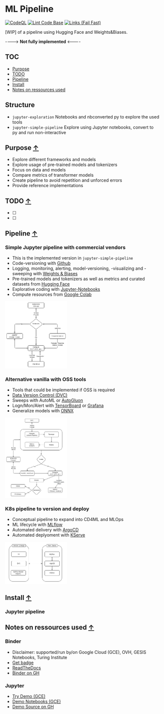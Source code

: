 # ML Pipeline

[![CodeQL](https://github.com/qte77/ML-HF-WnB-MVP/actions/workflows/codeql.yml/badge.svg)](https://github.com/qte77/ML-HF-WnB-MVP/actions/workflows/codeql.yml)
[![Lint Code Base](https://github.com/qte77/ML-HF-WnB-MVP/actions/workflows/linter.yml/badge.svg)](https://github.com/qte77/ML-HF-WnB-MVP/actions/workflows/linter.yml)
[![Links (Fail Fast)](https://github.com/qte77/ML-HF-WnB-MVP/actions/workflows/links-fail-fast.yml/badge.svg)](https://github.com/qte77/ML-HF-WnB-MVP/actions/workflows/links-fail-fast.yml)


[WIP] of a pipeline using Hugging Face and Weights&Biases.

----> **Not fully implemented** <----

## TOC

* [Purpose](#purpose-)
* [TODO](#todo-)
* [Pipeline](#pipeline-)
* [Install](#install-)
* [Notes on ressources used](#notes-on-ressources-used-)

## Structure
* `jupyter-exploration` Notebooks and nbconverted py to explore the used tools
* `jupyter-simple-pipeline` Explore using Jupyter notebooks, convert to py and run non-interactive

## Purpose [↑](#ml-pipeline)

* Explore different frameworks and models
* Explore usage of pre-trained models and tokenizers
* Focus on data and models
* Compare metrics of transformer models
* Create pipeline to avoid repetition and unforced errors
* Provide reference implementations

## TODO [↑](#ml-pipeline)

* [ ]
* [ ]

## Pipeline [↑](#ml-pipeline)

### Simple Jupyter pipeline with commercial vendors

* This is the implemented version in `jupyter-simple-pipeline`
* Code-versioning with [Github](https://Github.com)
* Logging, monitoring, alerting, model-versioning, -visualizing and -sweeping with [Weights & Biases](https://wandb.ai)
* Pre-trained models and tokenizers as well as metrics and curated datasets from [Hugging Face](https://huggingface.co)
* Explorative coding with [Jupyter-Notebooks](https://jupyter.org/)
* Compute resources from [Google Colab](https://colab.research.google.com)

<img src="./assets/ML-Pipeline-HF-WnB.draw.io.png" alt="ML-Pipeline-HF-WnB.draw.io.png" width="40%" height="40%" />

### Alternative vanilla with OSS tools

* Tools that could be implemented if OSS is required
* [Data Version Control (DVC)](https://dvc.org)
* Sweeps with AutoML or [AutoGluon](https://auto.gluon.ai)
* Logn/Mon/Alert with [TensorBoard](https://www.tensorflow.org/tensorboard) or [Grafana](https://grafana.com/)
* Generalize models with [ONNX](https://onnx.ai/)

<img src="./assets/ML-Pipeline-vanilla.draw.io.png" alt="ML-Pipeline-vanilla.draw.io.png" width="40%" height="40%" />

### K8s pipeline to version and deploy

* Conceptual pipeline to expand into CD4ML and MLOps
* ML lifecycle with [MLflow](https://mlflow.org)
* Automated delivery with [ArgoCD](https://argoproj.github.io/cd)
* Automated deplyoment with [KServe](https://kserve.github.io/website)

<img src="./assets/ML-Pipeline-Deploy.draw.io.png" alt="ML-Pipeline-Deploy.draw.io.png" width="40%" height="40%" />

## Install [↑](#ml-pipeline)

### Jupyter pipeline

<!--

# Exploration with Jupyter notebooks

## TOC

* [Exploration](./README.md#exploration-)
* [Notes on ressources used](./README.md#notes-on-ressources-used-)

# Exploration  [↑](./README.md#exploration-with-jupyter-notebooks-)

* [Sweep with Weights&Biases](./exploration/ipynb/HF-WnB-PyTorch-Sweeps.ipynb) &nbsp;
[![Binder](https://mybinder.org/badge_logo.svg)](https://mybinder.org/v2/gh/qte77/ML-HF-WnB/blob/main/ipynb/HF-WnB-PyTorch-Sweeps.ipynb/HEAD)
[![Open in Colab](https://colab.research.google.com/assets/colab-badge.svg)](https://colab.research.google.com/github/qte77/ML-HF-WnB/blob/main/exploration/ipynb/HF-WnB-PyTorch-Sweeps.ipynb)
[![Open In Studio Lab](https://studiolab.sagemaker.aws/studiolab.svg)](https://studiolab.sagemaker.aws/import/github/qte77/ML-HF-WnB/blob/main/exploration/ipynb/HF-WnB-PyTorch-Sweeps.ipynb)
* [PoC with Huggin Face and Weights&Biases](./exploration/ipynb/HF-WnB-PoC.ipynb) &nbsp;
[![Binder](https://mybinder.org/badge_logo.svg)](https://mybinder.org/v2/gh/qte77/ML-HF-WnB/blob/main/exploration/ipynb/HF-WnB-PoC.ipynb/HEAD)
[![Open in Colab](https://colab.research.google.com/assets/colab-badge.svg)](https://colab.research.google.com/github/qte77/ML/blob/main/exploration/ipynb/HF-WnB-PoC.ipynb)
[![Open In Studio Lab](https://studiolab.sagemaker.aws/studiolab.svg)](https://studiolab.sagemaker.aws/import/github/qte77/ML/blob/main/exploration/ipynb/HF-WnB-PoC.ipynb)

-->

## Notes on ressources used [↑](#ml-pipeline)

### Binder

* Disclaimer: supported/run by/on Google Cloud (GCE), OVH, GESIS Notebooks, Turing Institute 
* [Get badge](https://mybinder.org/)
* [ReadTheDocs](https://mybinder.readthedocs.io/en/latest/)
* [Binder on GH](https://github.com/jupyterhub/binder)

### Jupyter

* [Try Demo (GCE)](https://jupyter.org/try)
* [Demo Notebooks (GCE)](https://mybinder.org/v2/gh/jupyterlab/jupyterlab-demo/HEAD?urlpath=lab/tree/demo)
* [Demo Source on GH](https://github.com/jupyterlab/jupyterlab-demo/)
